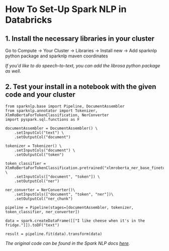 # How To Set-Up Spark NLP in Databricks

## 1. Install the necessary libraries in your cluster

Go to Compute -> Your Cluster -> Libraries -> Install new -> Add sparknlp python package and sparknlp maven coordinates

*If you'd like to do speech-to-text, you can add the librosa python package as well.*

## 2. Test your install in a notebook with the given code and your cluster

```
from sparknlp.base import Pipeline, DocumentAssembler
from sparknlp.annotator import Tokenizer, XlmRoBertaForTokenClassification, NerConverter
import pyspark.sql.functions as F

documentAssembler = DocumentAssembler() \
    .setInputCol("text") \
    .setOutputCol("document")

tokenizer = Tokenizer() \
    .setInputCols("document") \
    .setOutputCol("token")

token_classifier = XlmRoBertaForTokenClassification.pretrained("xlmroberta_ner_base_finetuned_ner_wolof","wo") \
    .setInputCols(["document", "token"]) \
    .setOutputCol("ner")

ner_converter = NerConverter()\
    .setInputCols(["document", "token", "ner"])\
    .setOutputCol("ner_chunk")

pipeline = Pipeline(stages=[documentAssembler, tokenizer, token_classifier, ner_converter])

data = spark.createDataFrame([["I like cheese when it's in the fridge."]]).toDF("text")

result = pipeline.fit(data).transform(data)
```
*The original code can be found in the Spark NLP docs [here](https://sparknlp.org/demo).*

